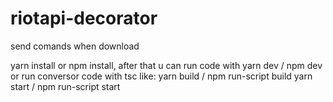 # riotapi-decorator
send comands when download

yarn install or npm install, after that u can run code with yarn dev / npm dev or run conversor code
with tsc like:
yarn build / npm run-script build
yarn start / npm run-script start